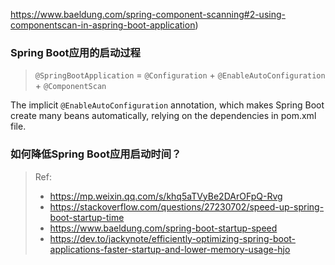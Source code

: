 https://www.baeldung.com/spring-component-scanning#2-using-componentscan-in-aspring-boot-application)



### Spring Boot应用的启动过程

> `@SpringBootApplication` = 
> 	`@Configuration` +
> 	`@EnableAutoConfiguration` +
> 	`@ComponentScan`

The implicit `@EnableAutoConfiguration` annotation, which makes Spring Boot create many beans automatically, relying on the dependencies in pom.xml file.




### 如何降低Spring Boot应用启动时间？

> Ref:
>
> * https://mp.weixin.qq.com/s/khq5aTVyBe2DArOFpQ-Rvg
> * https://stackoverflow.com/questions/27230702/speed-up-spring-boot-startup-time
> * https://www.baeldung.com/spring-boot-startup-speed
> * https://dev.to/jackynote/efficiently-optimizing-spring-boot-applications-faster-startup-and-lower-memory-usage-hjo